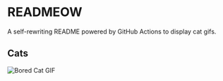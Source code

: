 # READMEOW

A self-rewriting README powered by GitHub Actions to display cat gifs.

## Cats

![Bored Cat GIF](https://media4.giphy.com/media/v1.Y2lkPTlhY2QwMmRhZ3AycDM3dWtmczJ6Nzdrc3dwdWxocjhiNGZ3bWtzdzlvMDU3YXZocSZlcD12MV9naWZzX3NlYXJjaCZjdD1n/mlvseq9yvZhba/200.gif)
